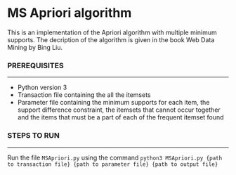 # MS Apriori algorithm

This is an implementation of the Apriori algorithm with multiple minimum supports. The decription of the algorithm is given in the book Web Data Mining by Bing Liu.

### **PREREQUISITES**
----
- Python version 3
- Transaction file containing the all the itemsets
- Parameter file containing the minimum supports for each item, the support difference constraint, the itemsets that cannot occur together and the items that must be a part of each of the frequent itemset found

### **STEPS TO RUN**
----
Run the file `MSApriori.py` using the command `python3 MSApriori.py {path to transaction file} {path to parameter file} {path to output file}`
